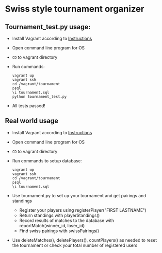 # Swiss style tournament organizer
## Tournament_test.py usage:

* Install Vagrant according to [Instructions](https://classroom.udacity.com/courses/ud197/lessons/3423258756/concepts/14c72fe3-e3fe-4959-9c4b-467cf5b7c3a0)

* Open command line program for OS

* `CD` to vagrant directory

* Run commands:

  ```
  vagrant up
  vagrant ssh
  cd /vagrant/tournament
  psql
  \i tournament.sql
  python tournament_test.py
  ```
  
* All tests passed!



## Real world usage

* Install Vagrant according to [Instructions](https://classroom.udacity.com/courses/ud197/lessons/3423258756/concepts/14c72fe3-e3fe-4959-9c4b-467cf5b7c3a0)

* Open command line program for OS

* `CD` to vagrant directory

* Run commands to setup database:

  ```
  vagrant up
  vagrant ssh
  cd /vagrant/tournament
  psql
  \i tournament.sql
  ```

* Use tournament.py to set up your tournament and get pairings and standings
  * Register your players using registerPlayer("FIRST LASTNAME")
  * Return standings with playerStandings()
  * Record results of matches to the database with reportMatch(winner_id, loser_id)
  * Find swiss pairings with swissPairings()

* Use deleteMatches(), deletePlayers(), countPlayers() as needed to reset the tournament
    or check your total number of registered users
